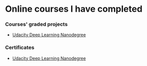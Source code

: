 # Online courses I have completed

### Courses' graded projects

* [Udacity Deep Learning Nanodegree](https://github.com/vgkortsas/Online_courses/tree/master/Udacity_Deep_Learning_Nanodegree)

### Certificates

* [Udacity Deep Learning Nanodegree](https://github.com/vgkortsas/Online_courses/blob/master/Certificates/Udacity%20DL%20graduation%20certificate.pdf)


